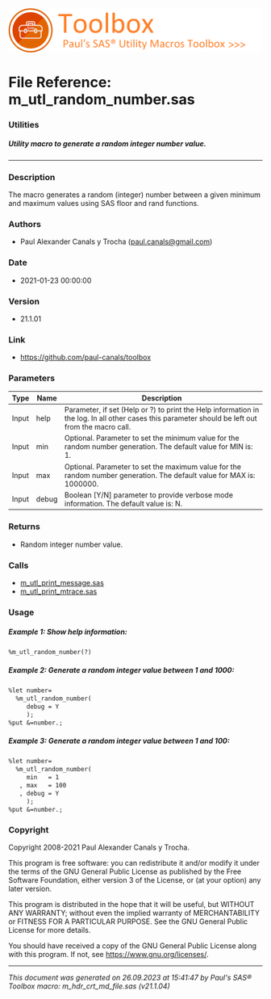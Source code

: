 ![../../misc/images/doc_banner.png](../../misc/images/doc_banner.png)
# 
# File Reference: m_utl_random_number.sas

### Utilities

##### Utility macro to generate a random integer number value.

***

### Description
The macro generates a random (integer) number between a given minimum and maximum values using SAS floor and rand functions.

### Authors
* Paul Alexander Canals y Trocha (paul.canals@gmail.com)

### Date
* 2021-01-23 00:00:00

### Version
* 21.1.01

### Link
* https://github.com/paul-canals/toolbox

### Parameters
| Type | Name | Description |
| ---- | ---- | ----------- |
| Input | help | Parameter, if set (Help or ?) to print the Help information in the log. In all other cases this parameter should be left out from the macro call. |
| Input | min | Optional. Parameter to set the minimum value for the random number generation. The default value for MIN is: 1. |
| Input | max | Optional. Parameter to set the maximum value for the random number generation. The default value for MAX is: 1000000. |
| Input | debug | Boolean [Y/N] parameter to provide verbose mode information. The default value is: N. |

### Returns
* Random integer number value.

### Calls
* [m_utl_print_message.sas](m_utl_print_message.md)
* [m_utl_print_mtrace.sas](m_utl_print_mtrace.md)

### Usage

##### Example 1: Show help information:
```sas
%m_utl_random_number(?)
```

##### Example 2: Generate a random integer value between 1 and 1000:
```sas
%let number=
  %m_utl_random_number(
     debug = Y
     );
%put &=number.;
```

##### Example 3: Generate a random integer value between 1 and 100:
```sas
%let number=
  %m_utl_random_number(
     min   = 1
   , max   = 100
   , debug = Y
     );
%put &=number.;
```

### Copyright
Copyright 2008-2021 Paul Alexander Canals y Trocha. 
 
This program is free software: you can redistribute it and/or modify 
it under the terms of the GNU General Public License as published by 
the Free Software Foundation, either version 3 of the License, or 
(at your option) any later version. 
 
This program is distributed in the hope that it will be useful, 
but WITHOUT ANY WARRANTY; without even the implied warranty of 
MERCHANTABILITY or FITNESS FOR A PARTICULAR PURPOSE. See the 
GNU General Public License for more details. 
 
You should have received a copy of the GNU General Public License 
along with this program. If not, see <https://www.gnu.org/licenses/>. 


***
*This document was generated on 26.09.2023 at 15:41:47  by Paul's SAS&reg; Toolbox macro: m_hdr_crt_md_file.sas (v21.1.04)*
